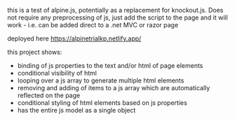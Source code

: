 this is a test of alpine.js, potentially as a replacement for knockout.js. Does not require any preprocessing of js, just add the script to the page and it will work - i.e. can be added direct to a .net MVC or razor page

deployed here https://alpinetrialkp.netlify.app/

this project shows:
* binding of js properties to the text and/or html of page elements
* conditional visibility of html
* looping over a js array to generate multiple html elements
* removing and adding of items to a js array which are automatically reflected on the page
* conditional styling of html elements based on js properties
* has the entire js model as a single object

